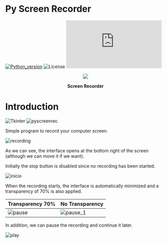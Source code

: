 # Py Screen Recorder

[![Python_version](https://img.shields.io/badge/Python-v3.10.2-blueviolet?style=flat&logo=python&logoColor=white)](https://www.python.org/downloads/release/python-3102/)
![License](https://custom-icon-badges.herokuapp.com/github/license/FranGarcia94/PaintingPy?logo=law)
![Size](https://badge-size.herokuapp.com/FranGarcia94/PaintingPy/main/pyscreenrecorder.py)

<p align = "center">
<a href="https://www.flaticon.es"><img src="https://user-images.githubusercontent.com/107102754/192119971-d6afc9fe-afec-4c4d-9f89-bd7116b50f2b.jpg"/></a>
</p>
<p align = "center">
<b>Screen Recorder</b>
</p>

# Introduction

![Tkinter](https://img.shields.io/badge/Tkinter-orange?style=flat)
![pyscreenrec](https://img.shields.io/badge/pyscreenrec-darkred?style=flat)

Simple program to record your computer screen.

![recording](https://user-images.githubusercontent.com/107102754/192120000-40e3a751-d11f-4b0d-afc8-6385b62d8129.gif)

As we can see, the interface opens at the bottom right of the screen (although we can move it if we want).

Initially the stop button is disabled since no recording has been started.

![inicio](https://user-images.githubusercontent.com/107102754/192120017-9e98cbc5-38b7-4704-84e8-215800580116.jpg)

When the recording starts, the interface is automatically minimized and a transparency of 70% is also applied.

| Transparency 70% | No Transparency |
| -- | -- |
| ![pause](https://user-images.githubusercontent.com/107102754/192120121-7e66691c-4334-40b4-9872-8576723bc39f.jpg) | ![pause_1](https://user-images.githubusercontent.com/107102754/192120141-c60e8112-b97c-4193-8da4-c2b842adb7bc.jpg) |

In addition, we can pause the recording and continue it later.

![play](https://user-images.githubusercontent.com/107102754/192120181-c742e4ff-fa87-4c93-92f0-20484ab4b502.jpg)

